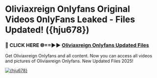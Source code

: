 # Oliviaxreign Onlyfans Original Videos 0nlyFans Leaked - Files Updated! ({hju678})

<h3>🔴 CLICK HERE 🌐==►► <a href="https://tinyurl.com/ms9xzufz" rel="nofollow">Oliviaxreign Onlyfans Updated Files</a></h3>

Get Oliviaxreign Onlyfans and all content. Now you can access all videos and pictures of Oliviaxreign Onlyfans. New Updated Files 2025!

[![{hju678}](https://i.imgur.com/PQ7UWWw.gif)](https://tinyurl.com/ms9xzufz)